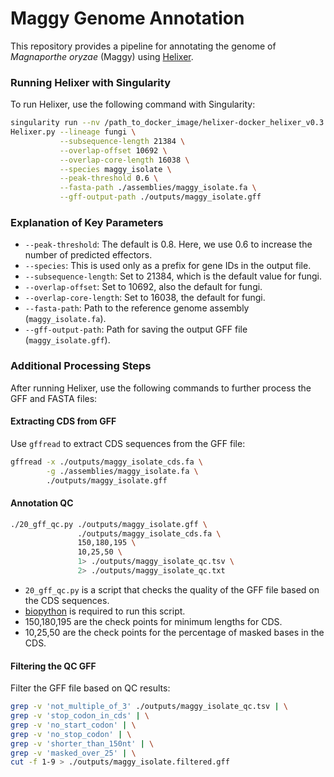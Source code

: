 # Maggy Genome Annotation

This repository provides a pipeline for annotating the genome of *Magnaporthe oryzae* (Maggy) using [Helixer](https://github.com/weberlab-hhu/Helixer).

### Running Helixer with Singularity

To run Helixer, use the following command with Singularity:

```bash
singularity run --nv /path_to_docker_image/helixer-docker_helixer_v0.3.3_cuda_11.8.0-cudnn8.sif \
Helixer.py --lineage fungi \
           --subsequence-length 21384 \
           --overlap-offset 10692 \
           --overlap-core-length 16038 \
           --species maggy_isolate \
           --peak-threshold 0.6 \
           --fasta-path ./assemblies/maggy_isolate.fa \
           --gff-output-path ./outputs/maggy_isolate.gff
```

### Explanation of Key Parameters

- `--peak-threshold`: The default is 0.8. Here, we use 0.6 to increase the number of predicted effectors.
- `--species`: This is used only as a prefix for gene IDs in the output file.
- `--subsequence-length`: Set to 21384, which is the default value for fungi.
- `--overlap-offset`: Set to 10692, also the default for fungi.
- `--overlap-core-length`: Set to 16038, the default for fungi.
- `--fasta-path`: Path to the reference genome assembly (`maggy_isolate.fa`).
- `--gff-output-path`: Path for saving the output GFF file (`maggy_isolate.gff`).

### Additional Processing Steps

After running Helixer, use the following commands to further process the GFF and FASTA files:

#### Extracting CDS from GFF

Use `gffread` to extract CDS sequences from the GFF file:

```bash
gffread -x ./outputs/maggy_isolate_cds.fa \
        -g ./assemblies/maggy_isolate.fa \
        ./outputs/maggy_isolate.gff
```

#### Annotation QC

```bash
./20_gff_qc.py ./outputs/maggy_isolate.gff \
               ./outputs/maggy_isolate_cds.fa \
               150,180,195 \
               10,25,50 \
               1> ./outputs/maggy_isolate_qc.tsv \
               2> ./outputs/maggy_isolate_qc.txt
```
- `20_gff_qc.py` is a script that checks the quality of the GFF file based on the CDS sequences.
- [biopython](https://biopython.org) is required to run this script.
- 150,180,195 are the check points for minimum lengths for CDS.
- 10,25,50 are the check points for the percentage of masked bases in the CDS.

#### Filtering the QC GFF

Filter the GFF file based on QC results:

```bash
grep -v 'not_multiple_of_3' ./outputs/maggy_isolate_qc.tsv | \
grep -v 'stop_codon_in_cds' | \
grep -v 'no_start_codon' | \
grep -v 'no_stop_codon' | \
grep -v 'shorter_than_150nt' | \
grep -v 'masked_over_25' | \
cut -f 1-9 > ./outputs/maggy_isolate.filtered.gff
```
